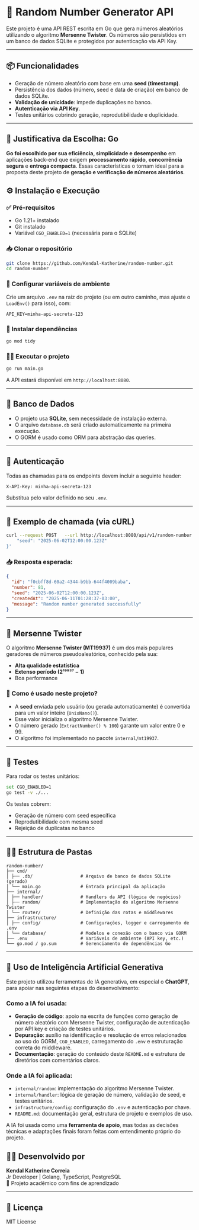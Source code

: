 # 🎲 Random Number Generator API

Este projeto é uma API REST escrita em Go que gera números aleatórios utilizando o algoritmo **Mersenne Twister**. Os números são persistidos em um banco de dados SQLite e protegidos por autenticação via API Key.

---

## 📦 Funcionalidades

- Geração de número aleatório com base em uma **seed (timestamp)**.
- Persistência dos dados (número, seed e data de criação) em banco de dados SQLite.
- **Validação de unicidade**: impede duplicações no banco.
- **Autenticação via API Key**.
- Testes unitários cobrindo geração, reprodutibilidade e duplicidade.

---

## 🧠 Justificativa da Escolha: Go

**Go foi escolhido por sua eficiência, simplicidade e desempenho** em aplicações back-end que exigem **processamento rápido**, **concorrência segura** e **entrega compacta**. Essas características o tornam ideal para a proposta deste projeto de **geração e verificação de números aleatórios**.


## ⚙️ Instalação e Execução

### ✅ Pré-requisitos

- Go 1.21+ instalado
- Git instalado
- Variável `CGO_ENABLED=1` (necessária para o SQLite)

### 📥 Clonar o repositório

```bash
git clone https://github.com/Kendal-Katherine/random-number.git
cd random-number
```

### 📁 Configurar variáveis de ambiente

Crie um arquivo `.env` na raiz do projeto (ou em outro caminho, mas ajuste o `LoadEnv()` para isso), com:

```env
API_KEY=minha-api-secreta-123
```

### 🧱 Instalar dependências

```bash
go mod tidy
```

### 🏃‍♀️ Executar o projeto

```bash
go run main.go
```

A API estará disponível em `http://localhost:8080`.

---

## 💾 Banco de Dados

- O projeto usa **SQLite**, sem necessidade de instalação externa.
- O arquivo `database.db` será criado automaticamente na primeira execução.
- O GORM é usado como ORM para abstração das queries.

---

## 🔐 Autenticação

Todas as chamadas para os endpoints devem incluir a seguinte header:

```
X-API-Key: minha-api-secreta-123
```

Substitua pelo valor definido no seu `.env`.

---

## 📡 Exemplo de chamada (via cURL)

```bash
curl --request POST   --url http://localhost:8080/api/v1/random-number   --header 'Content-Type: application/json'   --header 'X-API-Key: minha-api-secreta-123'   --data '{
    "seed": "2025-06-02T12:00:00.123Z"
}'
```

### 📥 Resposta esperada:

```json
{
  "id": "f0cbff8d-60a2-4344-b9bb-644f4009baba",
  "number": 81,
  "seed": "2025-06-02T12:00:00.123Z",
  "createdAt": "2025-06-11T01:28:37-03:00",
  "message": "Random number generated successfully"
}
```

---

## 🔢 Mersenne Twister

O algoritmo **Mersenne Twister (MT19937)** é um dos mais populares geradores de números pseudoaleatórios, conhecido pela sua:

- **Alta qualidade estatística**
- **Extenso período (2¹⁹⁹³⁷ − 1)**
- Boa performance

### 🧠 Como é usado neste projeto?

- A **seed** enviada pelo usuário (ou gerada automaticamente) é convertida para um valor inteiro (`UnixNano()`).
- Esse valor inicializa o algoritmo Mersenne Twister.
- O número gerado (`ExtractNumber() % 100`) garante um valor entre 0 e 99.
- O algoritmo foi implementado no pacote `internal/mt19937`.

---

## 🧪 Testes

Para rodar os testes unitários:

```bash
set CGO_ENABLED=1
go test -v ./...
```

Os testes cobrem:

- Geração de número com seed específica
- Reprodutibilidade com mesma seed
- Rejeição de duplicatas no banco

---

## 🧑‍💻 Estrutura de Pastas

```
random-number/
├── cmd/
│ ├── .db/                  # Arquivo de banco de dados SQLite (gerado)
│ └── main.go               # Entrada principal da aplicação
├── internal/
│ ├── handler/              # Handlers da API (lógica de negócios)
│ ├── random/               # Implementação do algoritmo Mersenne Twister
│ └── router/               # Definição das rotas e middlewares
├── infrastructure/
│ ├── config/               # Configurações, logger e carregamento de .env
│ └── database/             # Modelos e conexão com o banco via GORM
├── .env                    # Variáveis de ambiente (API key, etc.)
└── go.mod / go.sum         # Gerenciamento de dependências Go
```

---


## 🤖 Uso de Inteligência Artificial Generativa

Este projeto utilizou ferramentas de IA generativa, em especial o **ChatGPT**, para apoiar nas seguintes etapas do desenvolvimento:

### Como a IA foi usada:
- **Geração de código**: apoio na escrita de funções como geração de número aleatório com Mersenne Twister, configuração de autenticação por API key e criação de testes unitários.
- **Depuração**: auxílio na identificação e resolução de erros relacionados ao uso do GORM, `CGO_ENABLED`, carregamento do `.env` e estruturação correta do middleware.
- **Documentação**: geração do conteúdo deste `README.md` e estrutura de diretórios com comentários claros.

### Onde a IA foi aplicada:
- `internal/random`: implementação do algoritmo Mersenne Twister.
- `internal/handler`: lógica de geração de número, validação de seed, e testes unitários.
- `infrastructure/config`: configuração do `.env` e autenticação por chave.
- `README.md`: documentação geral, estrutura de projeto e exemplos de uso.

A IA foi usada como uma **ferramenta de apoio**, mas todas as decisões técnicas e adaptações finais foram feitas com entendimento próprio do projeto.



## 👩‍💻 Desenvolvido por

**Kendal Katherine Correia**  
Jr Developer | Golang, TypeScript, PostgreSQL  
🚀 Projeto acadêmico com fins de aprendizado

---

## 📄 Licença

MIT License
